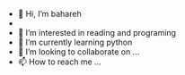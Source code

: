 - 👋 Hi, I’m bahareh
- 
- 👀 I’m interested in reading and programing
- 🌱 I’m currently learning python
- 💞️ I’m looking to collaborate on ...
- 📫 How to reach me ...

<!---
BohiBehi/BohiBehi is a ✨ special ✨ repository because its `README.md` (this file) appears on your GitHub profile.
You can click the Preview link to take a look at your changes.
--->
